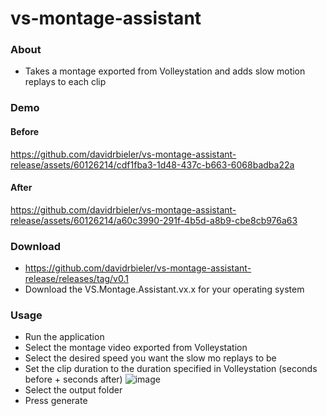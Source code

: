 # vs-montage-assistant


### About
- Takes a montage exported from Volleystation and adds slow motion replays to each clip

### Demo
#### Before
https://github.com/davidrbieler/vs-montage-assistant-release/assets/60126214/cdf1fba3-1d48-437c-b663-6068badba22a
#### After
https://github.com/davidrbieler/vs-montage-assistant-release/assets/60126214/a60c3990-291f-4b5d-a8b9-cbe8cb976a63
### Download
- https://github.com/davidrbieler/vs-montage-assistant-release/releases/tag/v0.1
- Download the VS.Montage.Assistant.vx.x for your operating system
### Usage
- Run the application
- Select the montage video exported from Volleystation
- Select the desired speed you want the slow mo replays to be
- Set the clip duration to the duration specified in Volleystation (seconds before + seconds after)
![image](https://github.com/davidrbieler/vs-montage-assistant-release/assets/60126214/d87b5b30-0d71-4a0e-bf82-7194b39a245c)
- Select the output folder
- Press generate















